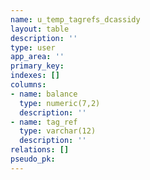 ```yaml
---
name: u_temp_tagrefs_dcassidy
layout: table
description: ''
type: user
app_area: ''
primary_key: 
indexes: []
columns:
- name: balance
  type: numeric(7,2)
  description: ''
- name: tag_ref
  type: varchar(12)
  description: ''
relations: []
pseudo_pk: 
---
```


